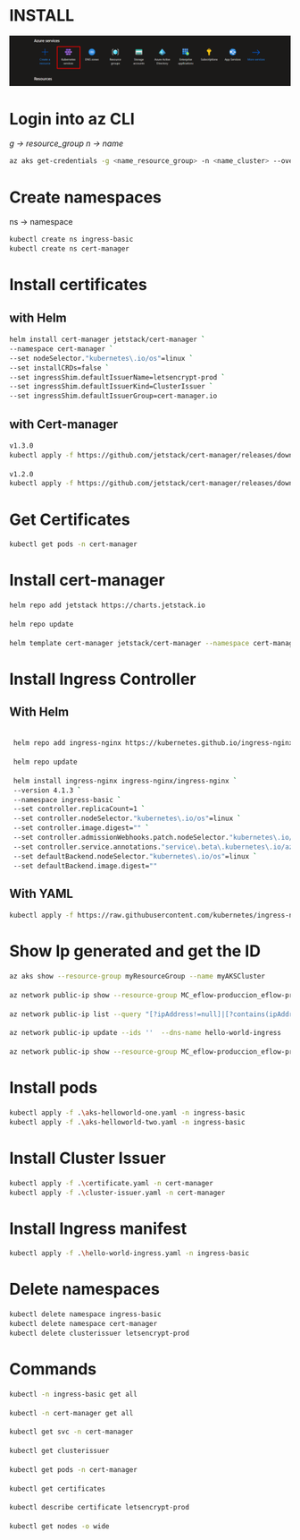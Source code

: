 # INSTALL

![image.png](/kubernetes_service.png)

# Login into az CLI

_g -> resource_group
n -> name_

```sh
az aks get-credentials -g <name_resource_group> -n <name_cluster> --overwrite-existing
```

# Create namespaces

ns -> namespace

```sh
kubectl create ns ingress-basic
kubectl create ns cert-manager
```

# Install certificates

## with Helm

```sh
helm install cert-manager jetstack/cert-manager `
--namespace cert-manager `
--set nodeSelector."kubernetes\.io/os"=linux `
--set installCRDs=false `
--set ingressShim.defaultIssuerName=letsencrypt-prod `
--set ingressShim.defaultIssuerKind=ClusterIssuer `
--set ingressShim.defaultIssuerGroup=cert-manager.io
```

## with Cert-manager

```sh
v1.3.0
kubectl apply -f https://github.com/jetstack/cert-manager/releases/download/v1.3.0/cert-manager.yaml -n cert-manager

v1.2.0
kubectl apply -f https://github.com/jetstack/cert-manager/releases/download/v1.2.0/cert-manager.crds.yaml -n cert-manager
```

# Get Certificates

```sh
kubectl get pods -n cert-manager
```

# Install cert-manager

```sh
helm repo add jetstack https://charts.jetstack.io

helm repo update

helm template cert-manager jetstack/cert-manager --namespace cert-manager | kubectl apply -f -
```

# Install Ingress Controller

## With Helm

```sh

 helm repo add ingress-nginx https://kubernetes.github.io/ingress-nginx

 helm repo update

 helm install ingress-nginx ingress-nginx/ingress-nginx `
 --version 4.1.3 `
 --namespace ingress-basic `
 --set controller.replicaCount=1 `
 --set controller.nodeSelector."kubernetes\.io/os"=linux `
 --set controller.image.digest="" `
 --set controller.admissionWebhooks.patch.nodeSelector."kubernetes\.io/os"=linux `
 --set controller.service.annotations."service\.beta\.kubernetes\.io/azure-load-balancer-health-probe-request-path"=/healthz ` --set controller.admissionWebhooks.patch.image.digest="" `
 --set defaultBackend.nodeSelector."kubernetes\.io/os"=linux `
 --set defaultBackend.image.digest=""
```

## With YAML

```sh
kubectl apply -f https://raw.githubusercontent.com/kubernetes/ingress-nginx/controller-v1.2.1/deploy/static/provider/cloud/deploy.yaml
```

# Show Ip generated and get the ID

```sh
az aks show --resource-group myResourceGroup --name myAKSCluster

az network public-ip show --resource-group MC_eflow-produccion_eflow-produccion_eastus  --ids ''

az network public-ip list --query "[?ipAddress!=null]|[?contains(ipAddress, xx.xxx.xxx.xxxs')].[id]" --output tsv

az network public-ip update --ids ''  --dns-name hello-world-ingress

az network public-ip show --resource-group MC_eflow-produccion_eflow-produccion_centralus --id '' --query "{fqdn: dnsSettings.fqdn, address: ipAddress}"
```

# Install pods

```sh
kubectl apply -f .\aks-helloworld-one.yaml -n ingress-basic
kubectl apply -f .\aks-helloworld-two.yaml -n ingress-basic
```

# Install Cluster Issuer

```sh
kubectl apply -f .\certificate.yaml -n cert-manager
kubectl apply -f .\cluster-issuer.yaml -n cert-manager
```

# Install Ingress manifest

```sh
kubectl apply -f .\hello-world-ingress.yaml -n ingress-basic
```

# Delete namespaces

```sh
kubectl delete namespace ingress-basic
kubectl delete namespace cert-manager
kubectl delete clusterissuer letsencrypt-prod
```

# Commands

```sh
kubectl -n ingress-basic get all

kubectl -n cert-manager get all

kubectl get svc -n cert-manager

kubectl get clusterissuer

kubectl get pods -n cert-manager

kubectl get certificates

kubectl describe certificate letsencrypt-prod

kubectl get nodes -o wide

```
